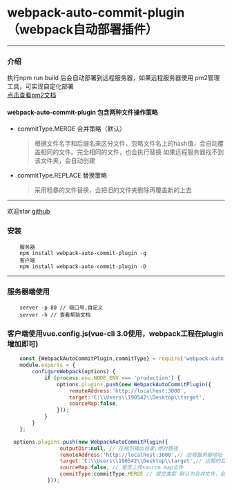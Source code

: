 # webpack-auto-commit-plugin（webpack自动部署插件）
***
### 介绍
执行npm run build 后会自动部署到远程服务器，如果远程服务器使用 pm2管理工具，可实现自定化部署<br>
[点击查看pm2文档](https://github.com/Unitech/pm2)<br>
#### webpack-auto-commit-plugin 包含两种文件操作策略<br>
* commitType.MERGE 合并策略（默认）
    > 根据文件名字和后缀名来区分文件，忽略文件名上的hash值，会自动覆盖相同的文件。完全相同的文件，也会执行替换
     如果远程服务器找不到该文件夹，会自动创建
* commitType.REPLACE 替换策略
    > 采用粗暴的文件替换，会把旧的文件夹删除再覆盖新的上去
***
欢迎star [github](https://github.com/dengweichi/webpack-auto-commit-plugin)

### 安装
```
    服务器
    npm install webpack-auto-commit-plugin -g
    客户端
    npm install webpack-auto-commit-plugin -D
```

***

###  服务器端使用
```
    server -p 80 // 端口号,自定义
    server -h // 查看帮助文档
```
### 客户端使用vue.config.js(vue-cli 3.0使用，webpack工程在plugin增加即可)
``` javascript 1.8
    const {WebpackAutoCommitPlugin,commitType} = require('webpack-auto-commit-plugin');
    module.exports = {
        configureWebpack(options) {
            if (process.env.NODE_ENV === 'production') {
                options.plugins.push(new WebpackAutoCommitPlugin({
                    remoteAddress:'http://localhost:3000',
                    target:'C:\\Users\\190542\\Desktop\\target',
                    sourceMap:false,
                }));
            }
        }
    };
```

``` javascript 1.8
  options.plugins.push(new WebpackAutoCommitPlugin({
                 outputDir:null, // 压缩包输出目录,绝对路径
                 remoteAddress:'http://localhost:3000',// 远程服务器地址
                 target:'C:\\Users\\190542\\Desktop\\target',// 远程的目标目录
                 sourceMap:false, // 是否上传source map文件
                 commitType:commitType.MERGE // 提交类型 默认为合并文件，会根据 文件名和文件后缀匹配，自覆盖不同hash而文件名一样的文件,可选 commitType.REPLACE,会直接替换目标目录
             }));
```
